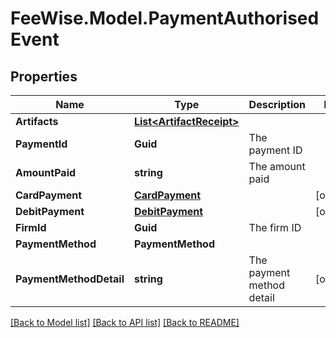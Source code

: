 # FeeWise.Model.PaymentAuthorisedEvent

## Properties

Name | Type | Description | Notes
------------ | ------------- | ------------- | -------------
**Artifacts** | [**List&lt;ArtifactReceipt&gt;**](ArtifactReceipt.md) |  | 
**PaymentId** | **Guid** | The payment ID | 
**AmountPaid** | **string** | The amount paid | 
**CardPayment** | [**CardPayment**](CardPayment.md) |  | [optional] 
**DebitPayment** | [**DebitPayment**](DebitPayment.md) |  | [optional] 
**FirmId** | **Guid** | The firm ID | 
**PaymentMethod** | **PaymentMethod** |  | 
**PaymentMethodDetail** | **string** | The payment method detail | [optional] 

[[Back to Model list]](../README.md#documentation-for-models) [[Back to API list]](../README.md#documentation-for-api-endpoints) [[Back to README]](../README.md)

